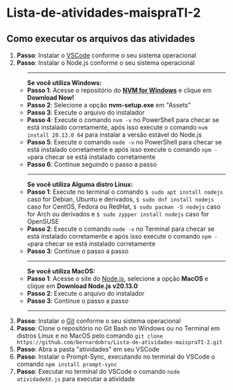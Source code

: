 <h1>Lista-de-atividades-maispraTI-2</h1>
<h2>Como executar os arquivos das atividades</h2>
<ol>
 <li><strong>Passo</strong>: Instalar o <a href="https://code.visualstudio.com/">VSCode</a> conforme o seu sistema operacional</li>
 <li><strong>Passo</strong>: Instalar o Node.js conforme o seu sistema operacional<br>
	<ul>
		<hr>
		<strong>Se você utiliza Windows:</strong>
		<li><strong>Passo 1</strong>: Acesse o repositório do <a href="https://github.com/coreybutler/nvm-windows/releases"><strong>NVM for Windows</strong></a> e clique em <strong>Download Now!</strong></li>
		<li><strong>Passo 2</strong>: Selecione a opção <strong>nvm-setup.exe</strong> em "Assets"</li>
		<li><strong>Passo 3</strong>: Execute o arquivo do instalador</li>
		<li><strong>Passo 4</strong>: Execute o comando <code>nvm -v</code> no PowerShell para checar se está instalado corretamente, após isso execute o comando <code>nvm install 20.13.0 64</code> para instalar a versão estável do Node.js</li>
		<li><strong>Passo 5</strong>: Execute o comando <code>node -v</code> no PowerShell para checar se está instalado corretamente e após isso execute o comando <code>npm -v</code>para checar se está instalado corretamente</li>
		<li><strong>Passo 6</strong>: Continue seguindo o passo a passo</li>
		<hr>
		<strong>Se você utiliza Alguma distro Linux:</strong>
		<li><strong>Passo 1</strong>: Execute no terminal o comando <code>$ sudo apt install nodejs</code> caso for Debian, Ubuntu e derivados, <code>$ sudo dnf install nodejs</code> caso for CentOS, Fedora ou RedHat, <code>$ sudo pacman -S nodejs</code> caso for Arch ou derivados e <code>$ sudo zypper install nodejs</code> caso for OpenSUSE</li>
		<li><strong>Passo 2</strong>: Execute o comando <code>node -v</code> no Terminal para checar se está instalado corretamente e após isso execute o comando <code>npm -v</code>para checar se está instalado corretamente</li>
		<li><strong>Passo 3</strong>: Continue o passo a passo</li>
		<hr>
		<strong>Se você utiliza MacOS:</strong>
		<li><strong>Passo 1</strong>: Acesse o site do <a href="https://nodejs.org/en/download">Node.js</a>, selecione a opção <strong>MacOS</strong> e clique em <strong>Download Node.js v20.13.0</strong></li>
		<li><strong>Passo 2</strong>: Execute o arquivo do instalador</li>
		<li><strong>Passo 3</strong>: Continue o passo a passo</li>
		<hr>
	</ul>
 </li>
 <li><strong>Passo</strong>: Instalar o <a href="https://git-scm.com/downloads">Git</a> conforme o seu sistema operacional</li> 
 <li><strong>Passo</strong>: Clone o repositório no Git Bash no Windows ou no Terminal em distros Linux e no MacOS pelo comando <code>git clone https://github.com/bernardobru/Lista-de-atividades-maispraTI-2.git</code></li>
 <li><strong>Passo</strong>: Abra a pasta "atividades" em seu VSCode</li>
 <li><strong>Passo</strong>: Instalar o Prompt-Sync, executando no terminal do VSCode o comando <code>npm install prompt-sync</code></li>
 <li><strong>Passo</strong>: Executar no terminal do VSCode o comando <code>node atividadeXX.js</code> para executar a atividade</li>
</ol>
